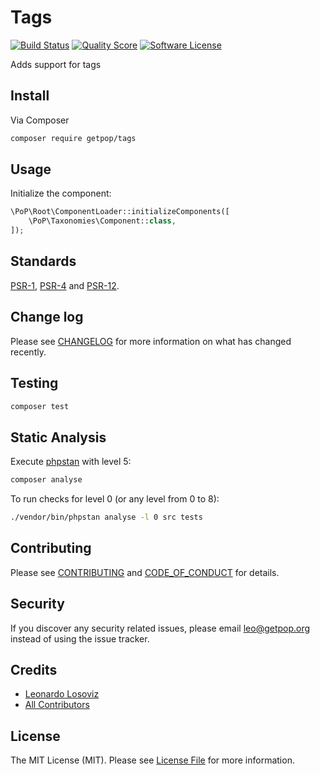 # Tags

[![Build Status][ico-travis]][link-travis]
[![Quality Score][ico-code-quality]][link-code-quality]
[![Software License][ico-license]](LICENSE.md)

<!--
[![Latest Version on Packagist][ico-version]][link-packagist]
[![Coverage Status][ico-scrutinizer]][link-scrutinizer]
[![Total Downloads][ico-downloads]][link-downloads]
-->

Adds support for tags

## Install

Via Composer

``` bash
composer require getpop/tags
```

## Usage

Initialize the component:

``` php
\PoP\Root\ComponentLoader::initializeComponents([
    \PoP\Taxonomies\Component::class,
]);
```

## Standards

[PSR-1](https://www.php-fig.org/psr/psr-1), [PSR-4](https://www.php-fig.org/psr/psr-4) and [PSR-12](https://www.php-fig.org/psr/psr-12).

## Change log

Please see [CHANGELOG](CHANGELOG.md) for more information on what has changed recently.

## Testing

``` bash
composer test
```

## Static Analysis

Execute [phpstan](https://github.com/phpstan/phpstan) with level 5:

``` bash
composer analyse
```

To run checks for level 0 (or any level from 0 to 8):

``` bash
./vendor/bin/phpstan analyse -l 0 src tests
```

## Contributing

Please see [CONTRIBUTING](CONTRIBUTING.md) and [CODE_OF_CONDUCT](CODE_OF_CONDUCT.md) for details.

## Security

If you discover any security related issues, please email leo@getpop.org instead of using the issue tracker.

## Credits

- [Leonardo Losoviz][link-author]
- [All Contributors][link-contributors]

## License

The MIT License (MIT). Please see [License File](LICENSE.md) for more information.

[ico-version]: https://img.shields.io/packagist/v/getpop/tags.svg?style=flat-square
[ico-license]: https://img.shields.io/badge/license-MIT-brightgreen.svg?style=flat-square
[ico-travis]: https://img.shields.io/travis/getpop/tags/master.svg?style=flat-square
[ico-scrutinizer]: https://img.shields.io/scrutinizer/coverage/g/getpop/tags.svg?style=flat-square
[ico-code-quality]: https://img.shields.io/scrutinizer/g/getpop/tags.svg?style=flat-square
[ico-downloads]: https://img.shields.io/packagist/dt/getpop/tags.svg?style=flat-square

[link-packagist]: https://packagist.org/packages/getpop/tags
[link-travis]: https://travis-ci.org/getpop/tags
[link-scrutinizer]: https://scrutinizer-ci.com/g/getpop/tags/code-structure
[link-code-quality]: https://scrutinizer-ci.com/g/getpop/tags
[link-downloads]: https://packagist.org/packages/getpop/tags
[link-author]: https://github.com/leoloso
[link-contributors]: ../../contributors
